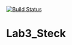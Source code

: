 [![Build Status](https://travis-ci.org/DmGrushin/Lab3_Steck.svg?branch=main)](https://travis-ci.org/DmGrushin/Lab3_Steck)

# Lab3_Steck